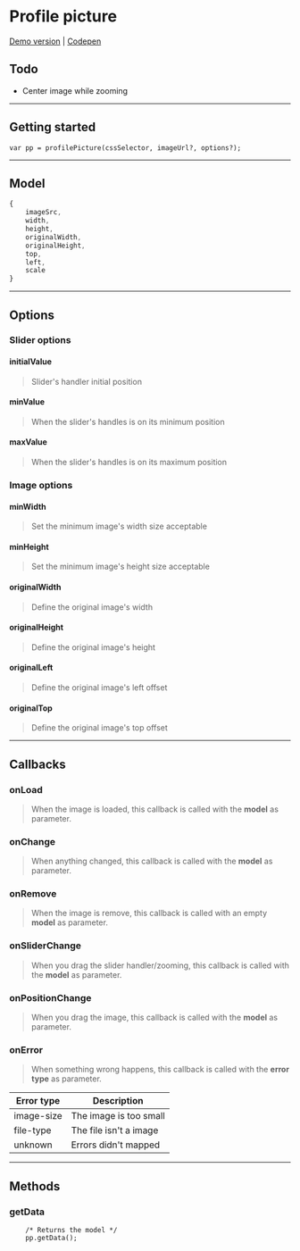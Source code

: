 # Profile picture

[Demo version](http://www.dsalvagni.com.br/profile-picture) | [Codepen](http://codepen.io/dsalvagni/pen/BLapab)

## Todo
* Center image while zooming

---

## Getting started
```
var pp = profilePicture(cssSelector, imageUrl?, options?);
```
---
## Model
```javascript
{
    imageSrc,
    width,
    height,
    originalWidth,
    originalHeight,
    top,
    left,
    scale
}
```
---
## Options

### Slider options

#### initialValue
> Slider's handler initial position

#### minValue
> When the slider's handles is on its minimum position

#### maxValue
> When the slider's handles is on its maximum position

### Image options

#### minWidth
> Set the minimum image's width size acceptable

#### minHeight
> Set the minimum image's height size acceptable

#### originalWidth
> Define the original image's width

#### originalHeight
> Define the original image's height

#### originalLeft
> Define the original image's left offset

#### originalTop
> Define the original image's top offset

---
## Callbacks

### onLoad
> When the image is loaded, this callback is called with the **model** as parameter.

### onChange
> When anything changed, this callback is called with the **model** as parameter.

### onRemove
> When the image is remove, this callback is called with an empty **model** as parameter.

### onSliderChange
> When you drag the slider handler/zooming, this callback is called with the **model** as parameter.

### onPositionChange
> When you drag the image, this callback is called with the **model** as parameter.

### onError
> When something wrong happens, this callback is called with the **error type** as parameter.

| Error type   | Description |
|---|---|
| image-size   | The image is too small  |
| file-type   | The file isn't a image  |
| unknown | Errors didn't mapped |

---
## Methods

### getData
```
    /* Returns the model */
    pp.getData();
```